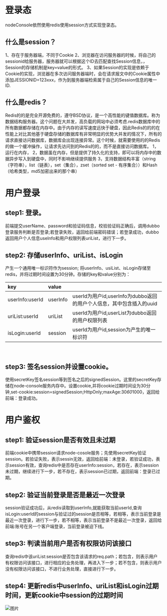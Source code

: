 # 登录态
  nodeConsole依然使用redis使用session方式实现登录态。
## 什么是session？
  1、存在于服务器端，不同于Cookie
  2、浏览器在访问服务器的时候，将自己的sessionid给服务器，服务器就可以根据这个ID去匹配查找Session信息，，Session的存储机制是key=value的形式。
  3、如果Session的实现是依赖于Cookie的实现，浏览器在多次访问服务器端时，会在请求报文中的Cookie属性中添加JESSIONID=123xxx，作为到服务器端检索属于自己的Session信息的唯一ID.
## 什么是redis？
  Redis的的是完全开源免费的，遵守BSD协议，是一个高性能的键值数据库。称为数据结构服务器。这个问题在大并发，高负载的网站中必须考虑.redis数据库中的所有数据都存储在内存中。由于内存的读写速度远快于硬盘，因此Redis的的的在性能上对比其他基于硬盘存储的数据库有非常明显的优势大并发的情况下，所有的请求直接访问数据库，数据库会出现连接异常。这个时候，就需要使用的的Redis的做一个缓冲操作，让请求先访问到的Redis的的，而不是直接访问数据库。
  1，运行在内存，
  2，数据虽在内存，但是提供了持久化的支持，即可以将内存中的数据异步写入到硬盘中，同时不影响继续提供服务
  3，支持数据结构丰富（string（字符串），list（链表），set（集合），zset（sorted set - 有序集合））和Hash（哈希类型，md5加密出来的那个串）
# 用户登录
## step1: 登录。 
  前端提交userName、password和验证码信息，校验验证码正确后，调用dubbo登录服务判断是否登录;若登录失败，返回给前端密码错误；若登录成功，dubbo 返回用户个人信息useInfo和用户权限列表uriList，进行下一步。

## step2: 存储userInfo、uriList、isLogin
  产生一个通用唯一标识符作为session; 将userInfo、usiList、isLogin存储至redis，并将过期时间设置为30分钟。存储的key和value分别为：
  
  
  
| key   | value   |    | 
|:----|:----|:----|
| userInfo:userId   | userInfo   | userId为用户id,userInfo为dubbo返回的用户个人信息，其中包含插入的uuid   | 
| uriList:userId   | uriList   | userId为用户id,userList为dubbo返回的用户权限列表   | 
| isLogin:userId   | session   | userId为用户id,session为产生的唯一标识符   | 

 
## step3: 签名session并设置cookie。
  使用secretKey签名session等到签名之后的signedSession。这里的secretKey存储在node-console服务内存中。设置cookie,并将cookie过期时间设为30分钟,set-cookie:session=signedSession;HttpOnly;maxAge:30*60*1000，返回给前端：登录成功。

# 用户鉴权
## step1: 验证session是否有效且未过期
  前端cookie中携带session请求node-cosole服务；先使用secretKey验证session。若验证失败，表示sessin无效，返回给前端：未登录，若验证成功，表示session有效，查询redis中是否存在userInfo:session，若存在，表示session未过期，继续进行下一步，若不存在，表示session已过期，返回前端：登录已过期。
 
## step2: 验证当前登录是否是最近一次登录
  session验证成功后，从redis读取到userInfo,就能获取当前userId,查询isLogin:userId的session与验证过的session是否相等，若相等，表示当前登录是最近一次登录，进行下一步，若不相等，表示当前登录不是最近一次登录，返回给前端:账号在另一个客户端登录，当前登录被迫下线。

## step3: 判读当前用户是否有权限访问该接口
  查询redis中该uriList:session是否包含该请求的req.path；若包含，则表示用户有权限访问该接口，进行相应的业务处理，再进入下一步；若不包含，则表示用户没有权限访问该接口，不进行业务处理，直接进行下一步。

## step4: 更新redis中userInfo、uriList和isLogin过期时间，更新cookie中session的过期时间   

![图片](https://uploader.shimo.im/f/DI3NsymrJBURYfV6.png!thumbnail)
